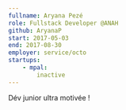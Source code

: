 ```yaml
---
fullname: Aryana Pezé
role: Fullstack Developer @ANAH
github: AryanaP
start: 2017-05-03
end: 2017-08-30
employer: service/octo
startups:
    - mpal:
        inactive
---
```


Dév junior ultra motivée !
